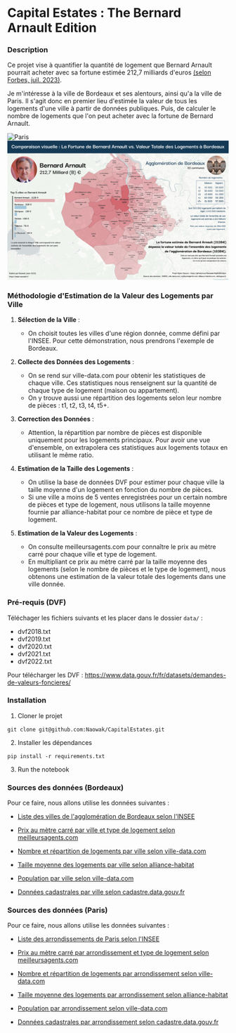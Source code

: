 # Capital Estates : The Bernard Arnault Edition

### Description

Ce projet vise à quantifier la quantité de logement que Bernard Arnault pourrait acheter avec sa fortune estimée 212,7 milliards d'euros [(selon Forbes, juil. 2023)](https://www.forbes.fr/classements/classement-milliardaires-forbes-2023-2-bernard-arnault-lempereur-du-luxe-au-210-milliards-de-fortune/).  

Je m'intéresse à la ville de Bordeaux et ses alentours, ainsi qu'a la ville de Paris. Il s'agit donc en premier lieu d'estimée la valeur de tous les logements d'une ville à partir de données publiques. Puis, de calculer le nombre de logements que l'on peut acheter avec la fortune de Bernard Arnault.

![Paris](/infographie-paris.png)
![Bordeaux](/infographie-bordeaux.png)

### Méthodologie d'Estimation de la Valeur des Logements par Ville

1. **Sélection de la Ville** : 
   - On choisit toutes les villes d'une région donnée, comme défini par l'INSEE. Pour cette démonstration, nous prendrons l'exemple de Bordeaux.

2. **Collecte des Données des Logements** :
   - On se rend sur ville-data.com pour obtenir les statistiques de chaque ville. Ces statistiques nous renseignent sur la quantité de chaque type de logement (maison ou appartement).
   - On y trouve aussi une répartition des logements selon leur nombre de pièces : t1, t2, t3, t4, t5+.
   
3. **Correction des Données** :
   - Attention, la répartition par nombre de pièces est disponible uniquement pour les logements principaux. Pour avoir une vue d'ensemble, on extrapolera ces statistiques aux logements totaux en utilisant le même ratio.

4. **Estimation de la Taille des Logements** :
   - On utilise la base de données DVF pour estimer pour chaque ville la taille moyenne d'un logement en fonction du nombre de pièces.
   - Si une ville a moins de 5 ventes enregistrées pour un certain nombre de pièces et type de logement, nous utilisons la taille moyenne fournie par alliance-habitat pour ce nombre de pièce et type de logement.

5. **Estimation de la Valeur des Logements** :
   - On consulte meilleursagents.com pour connaître le prix au mètre carré pour chaque ville et type de logement.
   - En multipliant ce prix au mètre carré par la taille moyenne des logements (selon le nombre de pièces et le type de logement), nous obtenons une estimation de la valeur totale des logements dans une ville donnée.

### Pré-requis (DVF)

Téléchager les fichiers suivants et les placer dans le dossier `data/` :

- dvf2018.txt 
- dvf2019.txt
- dvf2020.txt
- dvf2021.txt
- dvf2022.txt

Pour télécharger les DVF :
https://www.data.gouv.fr/fr/datasets/demandes-de-valeurs-foncieres/


### Installation

1. Cloner le projet

```
git clone git@github.com:Naowak/CapitalEstates.git
```

2. Installer les dépendances

```
pip install -r requirements.txt
```

3. Run the notebook

### Sources des données (Bordeaux)

Pour ce faire, nous allons utilise les données suivantes : 

- [Liste des villes de l'agglomération de Bordeaux selon l'INSEE](https://www.insee.fr/fr/metadonnees/cog/arrondissement/ARR332-bordeaux)

- [Prix au mètre carré par ville et type de logement selon meilleursagents.com](https://www.meilleursagents.com/prix-immobilier/bordeaux-33000/)

- [Nombre et répartition de logements par ville selon ville-data.com](https://ville-data.com/logement/Bordeaux-33-33063)

- [Taille moyenne des logements par ville selon alliance-habitat](https://www.alliance-habitat.com/investissement-locatif/logement-decent/taille-logement/)

- [Population par ville selon ville-data.com](https://ville-data.com/nombre-d-habitants/Bordeaux-33-33063)

- [Données cadastrales par ville selon cadastre.data.gouv.fr](https://cadastre.data.gouv.fr/data/etalab-cadastre/2023-07-01/geojson/departements/)


### Sources des données (Paris)

Pour ce faire, nous allons utilise les données suivantes :

- [Liste des arrondissements de Paris selon l'INSEE](https://www.insee.fr/fr/metadonnees/cog/departement/DEP75-paris)

- [Prix au mètre carré par arrondissement et type de logement selon meilleursagents.com](https://www.meilleursagents.com/prix-immobilier/paris-1er-arrondissement-75001/)

- [Nombre et répartition de logements par arrondissement selon ville-data.com](https://ville-data.com/logement/Paris-1er-Arrondissement-75-75101)

- [Taille moyenne des logements par arrondissement selon alliance-habitat](https://www.alliance-habitat.com/investissement-locatif/logement-decent/taille-logement/)

- [Population par arrondissement selon ville-data.com](https://www.insee.fr/fr/statistiques/fichier/6683031/dep75.pdf)

- [Données cadastrales par arrondissement selon cadastre.data.gouv.fr](https://cadastre.data.gouv.fr/data/etalab-cadastre/2023-07-01/geojson/departements/)
